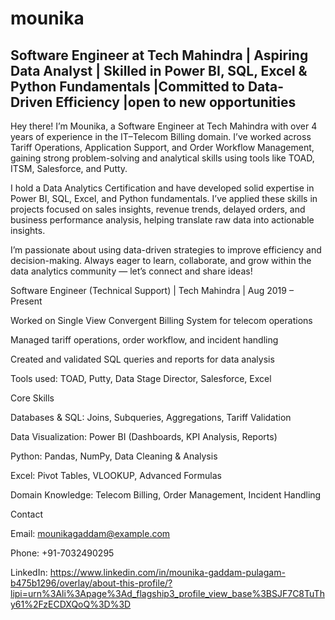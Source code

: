 # mounika
## Software Engineer at Tech Mahindra | Aspiring Data Analyst | Skilled in Power BI, SQL, Excel &amp; Python Fundamentals |Committed to Data-Driven Efficiency |open to new opportunities
Hey there! I’m Mounika, a Software Engineer at Tech Mahindra with over 4 years of experience in the IT–Telecom Billing domain. I’ve worked across Tariff Operations, Application Support, and Order Workflow Management, gaining strong problem-solving and analytical skills using tools like TOAD, ITSM, Salesforce, and Putty.

I hold a Data Analytics Certification and have developed solid expertise in Power BI, SQL, Excel, and Python fundamentals. I’ve applied these skills in projects focused on sales insights, revenue trends, delayed orders, and business performance analysis, helping translate raw data into actionable insights.

I’m passionate about using data-driven strategies to improve efficiency and decision-making. Always eager to learn, collaborate, and grow within the data analytics community — let’s connect and share ideas!

Software Engineer (Technical Support) | Tech Mahindra | Aug 2019 – Present

Worked on Single View Convergent Billing System for telecom operations

Managed tariff operations, order workflow, and incident handling

Created and validated SQL queries and reports for data analysis

Tools used: TOAD, Putty, Data Stage Director, Salesforce, Excel

Core Skills

Databases & SQL: Joins, Subqueries, Aggregations, Tariff Validation

Data Visualization: Power BI (Dashboards, KPI Analysis, Reports)

Python: Pandas, NumPy, Data Cleaning & Analysis

Excel: Pivot Tables, VLOOKUP, Advanced Formulas

Domain Knowledge: Telecom Billing, Order Management, Incident Handling

Contact

Email: mounikagaddam@example.com

Phone: +91-7032490295

LinkedIn: https://www.linkedin.com/in/mounika-gaddam-pulagam-b475b1296/overlay/about-this-profile/?lipi=urn%3Ali%3Apage%3Ad_flagship3_profile_view_base%3BSJF7C8TuThy61%2FzECDXQoQ%3D%3D
